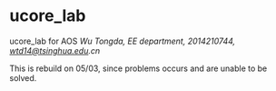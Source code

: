 # ucore_lab
ucore_lab for AOS
_Wu Tongda, EE department, 2014210744, wtd14@tsinghua.edu.cn_

This is rebuild on 05/03, since problems occurs and are unable to be solved.

